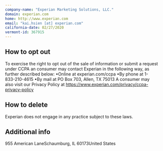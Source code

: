 ```yaml
---
company-name: "Experian Marketing Solutions, LLC."
domain: experian.com
home: http://www.experian.com
email: "kai.hsien [at] experian.com"
california-date: 02/27/2020
vermont-id: 367915
---
```

## How to opt out


To exercise the right to opt out of the sale of information or submit a request under CCPA an consumer may contact Experian in the following way, as further described below:
•Online at experian.com/ccpa
•By phone at 1-833-210-4615
•By mail at PO Box 703, Allen, TX 75013
A consumer may also visit our Privacy Policy at https://www.experian.com/privacy/ccpa-privacy-policy

## How to delete


Experian does not engage in any practice subject to these laws.

## Additional info




955 American LaneSchaumburg, IL 60173United States














